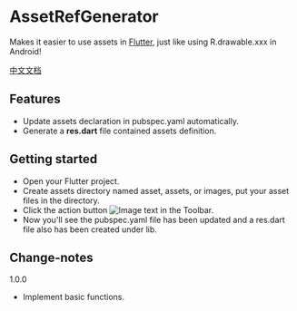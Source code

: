 # AssetRefGenerator
Makes it easier to use assets in [Flutter][1], just like using R.drawable.xxx in Android!

[中文文档][2]

## Features
 - Update assets declaration in pubspec.yaml automatically.
 - Generate a **res.dart** file contained assets definition.

## Getting started
 - Open your Flutter project.
 - Create assets directory named asset, assets, or images, put your asset files in the directory.
 - Click the action button ![Image text](https://chinastyle812.github.io/AssetRefGenerator/genAssetRef.svg) in the Toolbar.
 - Now you'll see the pubspec.yaml file has been updated and a res.dart file also has been created under lib.

## Change-notes
1.0.0
 - Implement basic functions.

[1]:https://flutter.dev/
[2]:https://github.com/ChinaStyle812/AssetsRefGenerator/blob/master/README_zh.md
